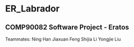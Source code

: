 # ER_Labrador
## COMP90082 Software Project - Eratos

Teammates:
Ning Han
Jiaxuan Feng
Shijia Li
Yongjie Liu
